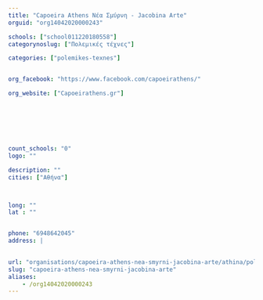 ```yaml
---
title: "Capoeira Athens Νέα Σμύρνη - Jacobina Arte"
orguid: "org14042020000243"

schools: ["school011220180558"]
categorynoslug: ["Πολεμικές τέχνες"]

categories: ["polemikes-texnes"]


org_facebook: "https://www.facebook.com/capoeirathens/"

org_website: ["Capoeirathens.gr"]







count_schools: "0"
logo: ""

description: ""
cities: ["Αθήνα"]



long: ""
lat : ""


phone: "6948642045"
address: |
    

url: "organisations/capoeira-athens-nea-smyrni-jacobina-arte/athina/polemikes-texnes"
slug: "capoeira-athens-nea-smyrni-jacobina-arte"
aliases:
    - /org14042020000243
---
```



